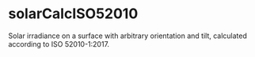 <!-- README.md is generated from README.Rmd. Please edit that file -->
solarCalcISO52010
=================

Solar irradiance on a surface with arbitrary orientation and tilt, calculated according to ISO 52010-1:2017.
